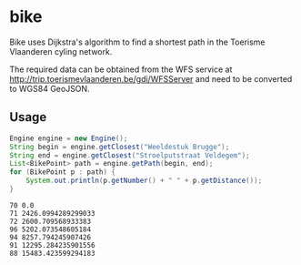 # bike

Bike uses Dijkstra's algorithm to find a shortest path in the Toerisme Vlaanderen cyling network. 

The required data can be obtained from the WFS service at http://trip.toerismevlaanderen.be/gdi/WFSServer and need to be converted to WGS84 GeoJSON.

## Usage

```java
Engine engine = new Engine();
String begin = engine.getClosest("Weeldestuk Brugge");
String end = engine.getClosest("Stroelputstraat Veldegem");
List<BikePoint> path = engine.getPath(begin, end);
for (BikePoint p : path) {
    System.out.println(p.getNumber() + " " + p.getDistance());
}
```

```text
70 0.0
71 2426.0994289299033
72 2600.709568933383
96 5202.073548605184
94 8257.794245907426
91 12295.284235901556
88 15483.423599294183
```
